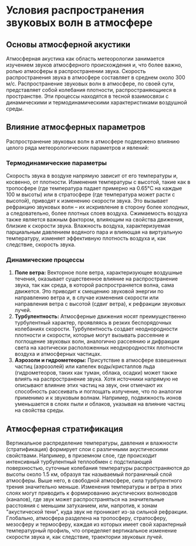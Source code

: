 # Условия распространения звуковых волн в атмосфере

## Основы атмосферной акустики

Атмосферная акустика как область метеорологии занимается изучением звуков атмосферного происхождения и, что более важно, ролью атмосферы в распространении звука. Скорость распространения звука в атмосфере составляет в среднем около 300 м/с. Распространение звуковых волн в атмосфере, по своей сути, представляет собой колебания плотности, распространяющиеся в пространстве. Эти процессы находятся в тесной взаимосвязи с динамическими и термодинамическими характеристиками воздушной среды.

## Влияние атмосферных параметров

Распространение звуковых волн в атмосфере подвержено влиянию целого ряда метеорологических параметров и явлений:

### Термодинамические параметры

Скорость звука в воздухе напрямую зависит от его температуры и, косвенно, от плотности. Изменения температуры с высотой, такие как в тропосфере (где температура падает примерно на 0.65°C на каждые 100 м высоты) или в стратосфере (где температура может расти с высотой), приводят к изменению скорости звука. Это вызывает рефракцию звуковых волн – их искривление в сторону более холодных, а следовательно, более плотных слоев воздуха. Сжимаемость воздуха также является важным фактором, влияющим на свойства движения, близкие к скорости звука. Влажность воздуха, характеризуемая парциальным давлением водяного пара и влияющая на виртуальную температуру, изменяет эффективную плотность воздуха и, как следствие, скорость звука.

### Динамические процессы

1. **Поле ветра:** Векторное поле ветра, характеризующее воздушные течения, оказывает существенное влияние на распространение звука, так как среда, в которой распространяется волна, сама движется. Это приводит к смещению звуковой энергии по направлению ветра и, в случае изменения скорости или направления ветра с высотой (сдвиг ветра), к рефракции звуковых лучей.
2. **Турбулентность:** Атмосферные движения носят преимущественно турбулентный характер, проявляясь в резких беспорядочных колебаниях скорости. Турбулентность создает неоднородности плотности и скорости, которые могут вызывать рассеяние и поглощение звуковых волн, аналогично рассеянию и дифракции света на хаотически расположенных неоднородностях плотности воздуха и атмосферных частицах.
3. **Аэрозоли и гидрометеоры:** Присутствие в атмосфере взвешенных частиц (аэрозолей) или капелек воды/кристаллов льда (гидрометеоров, таких как туман, облака, осадки) может также влиять на распространение звука. Хотя источники напрямую не описывают влияние этих частиц на звук, они отмечают их способность рассеивать и поглощать излучение, что по аналогии применимо и к звуковым волнам. Например, подвижность ионов уменьшается в слоях пыли и облаков, указывая на влияние частиц на свойства среды.

## Атмосферная стратификация

Вертикальное распределение температуры, давления и влажности (стратификация) формирует слои с различными акустическими свойствами. Например, в приземном слое, где происходит интенсивный турбулентный теплообмен с подстилающей поверхностью, суточные колебания температуры распространяются до высоты около 1.5 км, образуя так называемый пограничный слой атмосферы. Выше него, в свободной атмосфере, сила турбулентного трения значительно меньше. Изменения температуры и ветра в этих слоях могут приводить к формированию акустических волноводов (каналов), где звук может распространяться на значительные расстояния с меньшим затуханием, или, напротив, к зонам "акустической тени", куда звук не проникает из-за сильной рефракции. Глобально, атмосфера разделена на тропосферу, стратосферу, мезосферу и термосферу, каждая из которых имеет свой характерный температурный профиль, что определяет вертикальное изменение скорости звука и, как следствие, траектории звуковых лучей.
